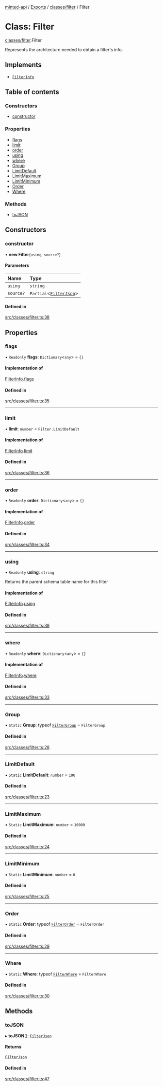 [minted-api](../README.md) / [Exports](../modules.md) / [classes/filter](../modules/classes_filter.md) / Filter

# Class: Filter

[classes/filter](../modules/classes_filter.md).Filter

Represents the architecture needed to obtain a filter's info.

## Implements

- [`FilterInfo`](../interfaces/layouts_filter.FilterInfo.md)

## Table of contents

### Constructors

- [constructor](classes_filter.Filter.md#constructor)

### Properties

- [flags](classes_filter.Filter.md#flags)
- [limit](classes_filter.Filter.md#limit)
- [order](classes_filter.Filter.md#order)
- [using](classes_filter.Filter.md#using)
- [where](classes_filter.Filter.md#where)
- [Group](classes_filter.Filter.md#group)
- [LimitDefault](classes_filter.Filter.md#limitdefault)
- [LimitMaximum](classes_filter.Filter.md#limitmaximum)
- [LimitMinimum](classes_filter.Filter.md#limitminimum)
- [Order](classes_filter.Filter.md#order-1)
- [Where](classes_filter.Filter.md#where-1)

### Methods

- [toJSON](classes_filter.Filter.md#tojson)

## Constructors

### constructor

• **new Filter**(`using`, `source?`)

#### Parameters

| Name | Type |
| :------ | :------ |
| `using` | `string` |
| `source?` | `Partial`<[`FilterJson`](../interfaces/layouts_filter.FilterJson.md)\> |

#### Defined in

[src/classes/filter.ts:38](https://github.com/ianzepp/minted-api-ts/blob/d1e72a6/src/classes/filter.ts#L38)

## Properties

### flags

• `Readonly` **flags**: `Dictionary`<`any`\> = `{}`

#### Implementation of

[FilterInfo](../interfaces/layouts_filter.FilterInfo.md).[flags](../interfaces/layouts_filter.FilterInfo.md#flags)

#### Defined in

[src/classes/filter.ts:35](https://github.com/ianzepp/minted-api-ts/blob/d1e72a6/src/classes/filter.ts#L35)

___

### limit

• **limit**: `number` = `Filter.LimitDefault`

#### Implementation of

[FilterInfo](../interfaces/layouts_filter.FilterInfo.md).[limit](../interfaces/layouts_filter.FilterInfo.md#limit)

#### Defined in

[src/classes/filter.ts:36](https://github.com/ianzepp/minted-api-ts/blob/d1e72a6/src/classes/filter.ts#L36)

___

### order

• `Readonly` **order**: `Dictionary`<`any`\> = `{}`

#### Implementation of

[FilterInfo](../interfaces/layouts_filter.FilterInfo.md).[order](../interfaces/layouts_filter.FilterInfo.md#order)

#### Defined in

[src/classes/filter.ts:34](https://github.com/ianzepp/minted-api-ts/blob/d1e72a6/src/classes/filter.ts#L34)

___

### using

• `Readonly` **using**: `string`

Returns the parent schema table name for this filter

#### Implementation of

[FilterInfo](../interfaces/layouts_filter.FilterInfo.md).[using](../interfaces/layouts_filter.FilterInfo.md#using)

#### Defined in

[src/classes/filter.ts:38](https://github.com/ianzepp/minted-api-ts/blob/d1e72a6/src/classes/filter.ts#L38)

___

### where

• `Readonly` **where**: `Dictionary`<`any`\> = `{}`

#### Implementation of

[FilterInfo](../interfaces/layouts_filter.FilterInfo.md).[where](../interfaces/layouts_filter.FilterInfo.md#where)

#### Defined in

[src/classes/filter.ts:33](https://github.com/ianzepp/minted-api-ts/blob/d1e72a6/src/classes/filter.ts#L33)

___

### Group

▪ `Static` **Group**: typeof [`FilterGroup`](../enums/layouts_filter.FilterGroup.md) = `FilterGroup`

#### Defined in

[src/classes/filter.ts:28](https://github.com/ianzepp/minted-api-ts/blob/d1e72a6/src/classes/filter.ts#L28)

___

### LimitDefault

▪ `Static` **LimitDefault**: `number` = `100`

#### Defined in

[src/classes/filter.ts:23](https://github.com/ianzepp/minted-api-ts/blob/d1e72a6/src/classes/filter.ts#L23)

___

### LimitMaximum

▪ `Static` **LimitMaximum**: `number` = `10000`

#### Defined in

[src/classes/filter.ts:24](https://github.com/ianzepp/minted-api-ts/blob/d1e72a6/src/classes/filter.ts#L24)

___

### LimitMinimum

▪ `Static` **LimitMinimum**: `number` = `0`

#### Defined in

[src/classes/filter.ts:25](https://github.com/ianzepp/minted-api-ts/blob/d1e72a6/src/classes/filter.ts#L25)

___

### Order

▪ `Static` **Order**: typeof [`FilterOrder`](../enums/layouts_filter.FilterOrder.md) = `FilterOrder`

#### Defined in

[src/classes/filter.ts:29](https://github.com/ianzepp/minted-api-ts/blob/d1e72a6/src/classes/filter.ts#L29)

___

### Where

▪ `Static` **Where**: typeof [`FilterWhere`](../enums/layouts_filter.FilterWhere.md) = `FilterWhere`

#### Defined in

[src/classes/filter.ts:30](https://github.com/ianzepp/minted-api-ts/blob/d1e72a6/src/classes/filter.ts#L30)

## Methods

### toJSON

▸ **toJSON**(): [`FilterJson`](../interfaces/layouts_filter.FilterJson.md)

#### Returns

[`FilterJson`](../interfaces/layouts_filter.FilterJson.md)

#### Defined in

[src/classes/filter.ts:47](https://github.com/ianzepp/minted-api-ts/blob/d1e72a6/src/classes/filter.ts#L47)
